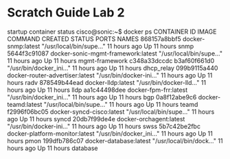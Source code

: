 # Scratch Guide Lab 2

startup container status
cisco@sonic:~$ docker ps
CONTAINER ID   IMAGE                                COMMAND                  CREATED        STATUS        PORTS     NAMES
868157a8bbf5   docker-snmp:latest                   "/usr/local/bin/supe…"   11 hours ago   Up 11 hours             snmp
5644f3c91087   docker-sonic-mgmt-framework:latest   "/usr/local/bin/supe…"   11 hours ago   Up 11 hours             mgmt-framework
c348a33dccdc   b3af60f661d0                         "/usr/bin/docker_ini…"   11 hours ago   Up 11 hours             dhcp_relay
099b9115a440   docker-router-advertiser:latest      "/usr/bin/docker-ini…"   11 hours ago   Up 11 hours             radv
878549b44ead   docker-lldp:latest                   "/usr/bin/docker-lld…"   11 hours ago   Up 11 hours             lldp
aa1c44498dee   docker-fpm-frr:latest                "/usr/bin/docker_ini…"   11 hours ago   Up 11 hours             bgp
0a8f12abe9c6   docker-teamd:latest                  "/usr/local/bin/supe…"   11 hours ago   Up 11 hours             teamd
f2996f06bc05   docker-syncd-cisco:latest            "/usr/local/bin/supe…"   11 hours ago   Up 11 hours             syncd
20db7f99de4e   docker-orchagent:latest              "/usr/bin/docker-ini…"   11 hours ago   Up 11 hours             swss
5b7c42be2fbc   docker-platform-monitor:latest       "/usr/bin/docker_ini…"   11 hours ago   Up 11 hours             pmon
199dfb786c07   docker-database:latest               "/usr/local/bin/dock…"   11 hours ago   Up 11 hours             database


